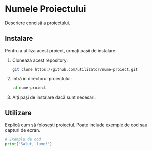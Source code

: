 # Numele Proiectului

Descriere concisă a proiectului.

## Instalare

Pentru a utiliza acest proiect, urmați pașii de instalare:

1. Clonează acest repository:

    ```bash
    git clone https://github.com/utilizator/nume-proiect.git
    ```

2. Intră în directorul proiectului:

    ```bash
    cd nume-proiect
    ```

3. Alți pași de instalare dacă sunt necesari.

## Utilizare

Explică cum să folosești proiectul. Poate include exemple de cod sau capturi de ecran.

```python
# Exemplu de cod
print("Salut, lume!")
